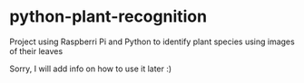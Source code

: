 # python-plant-recognition
Project using Raspberri Pi and Python to identify plant species using images of their leaves

Sorry, I will add info on how to use it later :)
